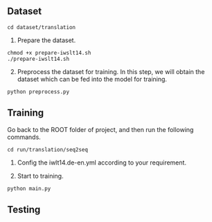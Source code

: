 ## Dataset
```
cd dataset/translation
```


1. Prepare the dataset.
```
chmod +x prepare-iwslt14.sh
./prepare-iwslt14.sh
```

2. Preprocess the dataset for training. In this step, we will obtain the dataset which can be fed into the model for training.

```
python preprocess.py
```


## Training
Go back to the ROOT folder of project, and then run the following commands.

```
cd run/translation/seq2seq
```

1. Config the iwlt14.de-en.yml according to your requirement.

2. Start to training.

```
python main.py
```

## Testing
